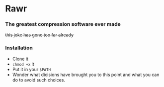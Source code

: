 # Rawr
### The greatest compression software ever made


~~this joke has gone too far already~~


### Installation
- Clone it
- `chmod +x` it
- Put it in your `$PATH`
- Wonder what dicisions have brought you to this point and what you can do to avoid such choices.
